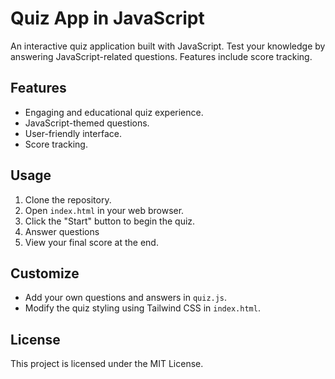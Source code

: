 # Quiz App in JavaScript

An interactive quiz application built with JavaScript. Test your knowledge by answering JavaScript-related questions. Features include score tracking.


## Features

- Engaging and educational quiz experience.
- JavaScript-themed questions.
- User-friendly interface.
- Score tracking.

## Usage

1. Clone the repository.
2. Open `index.html` in your web browser.
3. Click the "Start" button to begin the quiz.
4. Answer questions
5. View your final score at the end.

## Customize

- Add your own questions and answers in `quiz.js`.
- Modify the quiz styling using Tailwind CSS in `index.html`.

## License

This project is licensed under the MIT License.


